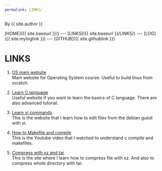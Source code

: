 ```yaml
---
permalink: LINKS/
---
```


By {{ site.author }}

[HOME]({{ site.baseurl }}/) ---
[LINKS]({{ site.baseurl }}/LINKS/) ---
[LOG]({{ site.myloglink }}) ---
[GITHUB]({{ site.githublink }})

# LINKS

1. [OS main website](https://os.vlsm.org/)<br>
Main website for Operating System course. Useful to build linux from scratch.

2. [Learn C language](https://www.learn-c.org/)<br>
Useful website if you want to learn the basics of C language. There are also advanced tutorial.

3. [Learn vi commands](cs.colostate.edu/helpdocs/vi.html)<br>
This is the website that I learn how to edit files from the debian guest with vi.

4. [How to Makefile and compile](https://www.youtube.com/watch?v=zfuOcvYrhOs)<br>
This is the Youtube video that I watched to understand c compile and makefiles.

5. [Compress with xz and tar](https://www.cyberciti.biz/faq/compress-the-whole-directory-using-xz-and-tar/)<br>
This is the site where I learn how to compress file with xz. And also to compress whole directory with tar.
